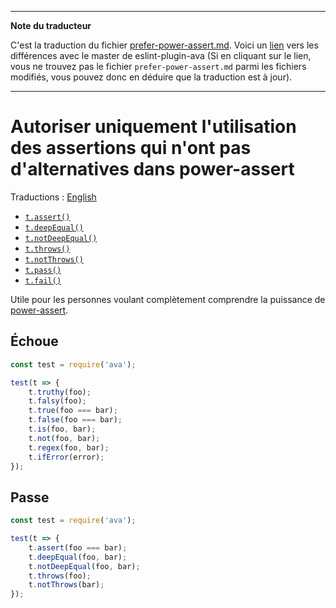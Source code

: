 ___
**Note du traducteur**

C'est la traduction du fichier [prefer-power-assert.md](https://github.com/avajs/eslint-plugin-ava/blob/master/docs/rules/prefer-power-assert.md). Voici un [lien](https://github.com/avajs/eslint-plugin-ava/compare/7542453058c30ebbc79c7bfeb689492fce226d8f...master#diff-1172258630db86b27c631226ec642918) vers les différences avec le master de eslint-plugin-ava (Si en cliquant sur le lien, vous ne trouvez pas le fichier `prefer-power-assert.md` parmi les fichiers modifiés, vous pouvez donc en déduire que la traduction est à jour).
___
# Autoriser uniquement l'utilisation des assertions qui n'ont pas d'alternatives dans power-assert

Traductions : [English](https://github.com/avajs/eslint-plugin-ava/blob/master/docs/rules/prefer-power-assert.md)

- [`t.assert()`](https://github.com/avajs/ava-docs/blob/master/fr_FR/docs/03-assertions.md#assertvalue-message)
- [`t.deepEqual()`](https://github.com/avajs/ava-docs/blob/master/fr_FR/docs/03-assertions.md#deepequalvalue-expected-message)
- [`t.notDeepEqual()`](https://github.com/avajs/ava-docs/blob/master/fr_FR/docs/03-assertions.md#notdeepequalvalue-expected-message)
- [`t.throws()`](https://github.com/avajs/ava-docs/blob/master/fr_FR/docs/03-assertions.md#throwsfn-expected-message)
- [`t.notThrows()`](https://github.com/avajs/ava-docs/blob/master/fr_FR/docs/03-assertions.md#notthrowsfn-message)
- [`t.pass()`](https://github.com/avajs/ava-docs/blob/master/fr_FR/docs/03-assertions.md#passmessage)
- [`t.fail()`](https://github.com/avajs/ava-docs/blob/master/fr_FR/docs/03-assertions.md#failmessage)

Utile pour les personnes voulant complètement comprendre la puissance de [power-assert](https://github.com/power-assert-js/power-assert).


## Échoue

```js
const test = require('ava');

test(t => {
	t.truthy(foo);
	t.falsy(foo);
	t.true(foo === bar);
	t.false(foo === bar);
	t.is(foo, bar);
	t.not(foo, bar);
	t.regex(foo, bar);
	t.ifError(error);
});
```


## Passe

```js
const test = require('ava');

test(t => {
	t.assert(foo === bar);
	t.deepEqual(foo, bar);
	t.notDeepEqual(foo, bar);
	t.throws(foo);
	t.notThrows(bar);
});
```
